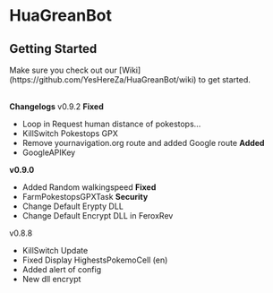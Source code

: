 # HuaGreanBot
<h2><a name="getting-started">Getting Started</a></h2>
Make sure you check out our [Wiki](https://github.com/YesHereZa/HuaGreanBot/wiki) to get started.
<br/><br/>

**Changelogs**
v0.9.2
**Fixed**
- Loop in Request human distance of pokestops...
- KillSwitch Pokestops GPX
- Remove yournavigation.org route and added Google route
**Added**
- GoogleAPIKey

**v0.9.0**
- Added Random walkingspeed
**Fixed**
- FarmPokestopsGPXTask
**Security**
- Change Default Erypty DLL
- Change Default Encrypt DLL in FeroxRev

v0.8.8
- KillSwitch Update
- Fixed Display HighestsPokemoCell (en)
- Added alert of config
- New dll encrypt

